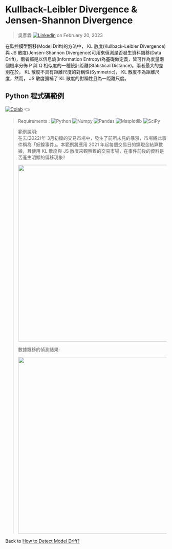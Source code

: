 # Kullback-Leibler Divergence & Jensen-Shannon Divergence  
> 吳彥霖 [![Linkedin](https://img.shields.io/badge/LinkedIn-0077B5?style=for-the-badge&logo=linkedin&logoColor=white)](https://www.linkedin.com/in/yenlinwu/)   on February 20, 2023   

在監控模型飄移(Model Drift)的方法中， KL 散度(Kullback-Leibler Divergence)與 JS 散度(Jensen-Shannon Divergence)可用來偵測是否發生資料飄移(Data Drift)，兩者都是以信息熵(Information Entropy)為基礎做定義，皆可作為度量兩個機率分佈 P 與 Q 相似度的一種統計距離(Statistical Distance)。兩者最大的差別在於， KL 散度不具有距離尺度的對稱性(Symmetric)， KL 散度不為距離尺度，然而， JS 散度彌補了 KL 散度的對稱性且為一距離尺度。  

## Python 程式碼範例    

[![Colab](https://img.shields.io/badge/Python_Script-Google_Colab-yellow.svg)](https://colab.research.google.com/github/YenLinWu/Model_Drift/blob/dev/KL_and_JS_Divergence/KL_and_JS_Divergence.ipynb)  :point_left:

> Requirements : ![Python](https://img.shields.io/badge/Python-3.8.10-blue.svg) ![Numpy](https://img.shields.io/badge/NumPy-1.21.6-range.svg) ![Pandas](https://img.shields.io/badge/Pandas-1.3.5-range.svg) ![Matplotlib](https://img.shields.io/badge/Matplolib-3.2.2-range.svg) ![SciPy](https://img.shields.io/badge/SciPy-1.7.3-range.svg)    

> 範例說明:   
> 在去(2022)年 3月初鎳的交易市場中，發生了前所未見的暴漲，市場將此事件稱為「妖鎳事件」。本範例將應用 2021 年起每個交易日的鎳現金結算數據，且使用 KL 散度與 JS 散度來觀察鎳的交易市場，在事件前後的資料是否產生明顯的偏移現象?
> <p align="left">
> <img width="550" src="https://raw.githubusercontent.com/YenLinWu/Model_Drift/dev/KL_and_JS_Divergence/Imgs/Nickel_Price_Trend.png">
> </p>  
> 數據飄移的偵測結果:      
> <p align="left">
> <img width="550" src="https://raw.githubusercontent.com/YenLinWu/Model_Drift/dev/KL_and_JS_Divergence/Imgs/Data_Shift_Detection_in_KL_and_JS_Divergence.gif">
> </p>

Back to [How to Detect Model Drift?](https://github.com/YenLinWu/Model_Drift#%E6%A8%A1%E5%9E%8B%E9%A3%84%E7%A7%BB-model-drift)
